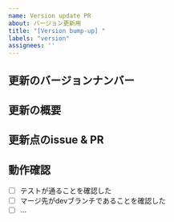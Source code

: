 ```yaml
---
name: Version update PR
about: バージョン更新用
title: "[Version bump-up] "
labels: "version"
assignees: ''
---
```


## 更新のバージョンナンバー

## 更新の概要

## 更新点のissue & PR

## 動作確認
- [ ] テストが通ることを確認した
- [ ] マージ先がdevブランチであることを確認した
- [ ] ...
